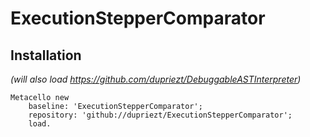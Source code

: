# ExecutionStepperComparator



## Installation
*(will also load https://github.com/dupriezt/DebuggableASTInterpreter)*

```Smalltalk
Metacello new
    baseline: 'ExecutionStepperComparator';
    repository: 'github://dupriezt/ExecutionStepperComparator';
    load.
```

